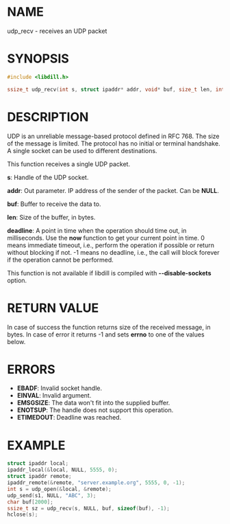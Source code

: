 # NAME

udp_recv - receives an UDP packet

# SYNOPSIS

```c
#include <libdill.h>

ssize_t udp_recv(int s, struct ipaddr* addr, void* buf, size_t len, int64_t deadline);
```

# DESCRIPTION

UDP is an unreliable message-based protocol defined in RFC 768. The size of the message is limited. The protocol has no initial or terminal handshake. A single socket can be used to different destinations.

This function receives a single UDP packet.

**s**: Handle of the UDP socket.

**addr**: Out parameter. IP address of the sender of the packet. Can be **NULL**.

**buf**: Buffer to receive the data to.

**len**: Size of the buffer, in bytes.

**deadline**: A point in time when the operation should time out, in milliseconds. Use the **now** function to get your current point in time. 0 means immediate timeout, i.e., perform the operation if possible or return without blocking if not. -1 means no deadline, i.e., the call will block forever if the operation cannot be performed.

This function is not available if libdill is compiled with **--disable-sockets** option.

# RETURN VALUE

In case of success the function returns size of the received message, in bytes. In case of error it returns -1 and sets **errno** to one of the values below.

# ERRORS

* **EBADF**: Invalid socket handle.
* **EINVAL**: Invalid argument.
* **EMSGSIZE**: The data won't fit into the supplied buffer.
* **ENOTSUP**: The handle does not support this operation.
* **ETIMEDOUT**: Deadline was reached.

# EXAMPLE

```c
struct ipaddr local;
ipaddr_local(&local, NULL, 5555, 0);
struct ipaddr remote;
ipaddr_remote(&remote, "server.example.org", 5555, 0, -1);
int s = udp_open(&local, &remote);
udp_send(s1, NULL, "ABC", 3);
char buf[2000];
ssize_t sz = udp_recv(s, NULL, buf, sizeof(buf), -1);
hclose(s);
```
